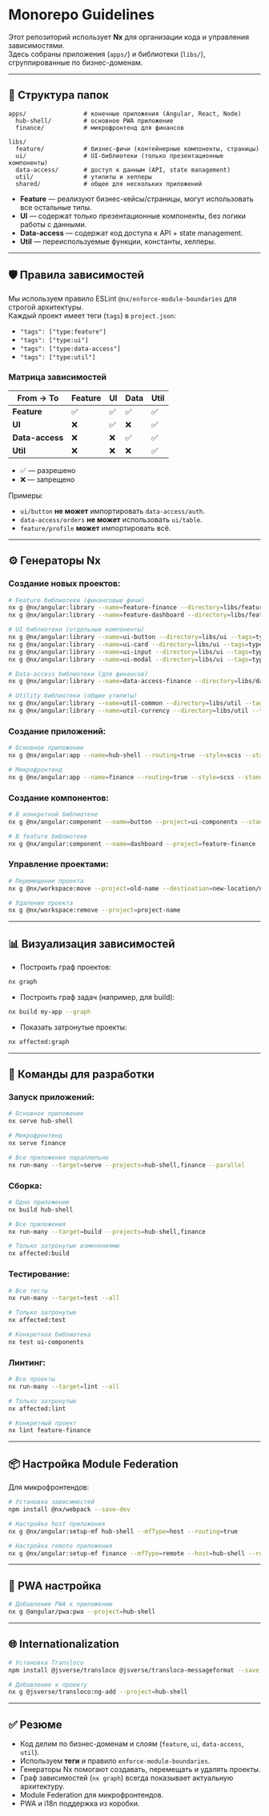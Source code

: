 # Monorepo Guidelines

Этот репозиторий использует **Nx** для организации кода и управления зависимостями.  
Здесь собраны приложения (`apps/`) и библиотеки (`libs/`), сгруппированные по бизнес-доменам.

---

## 📂 Структура папок

```
apps/                # конечные приложения (Angular, React, Node)
  hub-shell/         # основное PWA приложение
  finance/           # микрофронтенд для финансов

libs/
  feature/           # бизнес-фичи (контейнерные компоненты, страницы)
  ui/                # UI-библиотеки (только презентационные компоненты)
  data-access/       # доступ к данным (API, state management)
  util/              # утилиты и хелперы
  shared/            # общее для нескольких приложений
```

- **Feature** — реализуют бизнес-кейсы/страницы, могут использовать все остальные типы.
- **UI** — содержат только презентационные компоненты, без логики работы с данными.
- **Data-access** — содержат код доступа к API + state management.
- **Util** — переиспользуемые функции, константы, хелперы.

---

## 🛡️ Правила зависимостей

Мы используем правило ESLint `@nx/enforce-module-boundaries` для строгой архитектуры.  
Каждый проект имеет теги (`tags`) в `project.json`:

- `"tags": ["type:feature"]`
- `"tags": ["type:ui"]`  
- `"tags": ["type:data-access"]`
- `"tags": ["type:util"]`

### Матрица зависимостей

| From → To      | Feature | UI  | Data | Util |
|----------------|---------|-----|------|------|
| **Feature**    | ✅      | ✅  | ✅   | ✅   |
| **UI**         | ❌      | ✅  | ❌   | ✅   |
| **Data-access**| ❌      | ❌  | ✅   | ✅   |
| **Util**       | ❌      | ❌  | ❌   | ✅   |

- ✅ — разрешено  
- ❌ — запрещено

Примеры:
- `ui/button` **не может** импортировать `data-access/auth`.
- `data-access/orders` **не может** использовать `ui/table`.
- `feature/profile` **может** импортировать всё.

---

## ⚙️ Генераторы Nx

### Создание новых проектов:

```bash
# Feature библиотеки (финансовые фичи)
nx g @nx/angular:library --name=feature-finance --directory=libs/feature --tags=type:feature,domain:finance
nx g @nx/angular:library --name=feature-dashboard --directory=libs/feature --tags=type:feature,domain:finance

# UI библиотеки (отдельные компоненты)
nx g @nx/angular:library --name=ui-button --directory=libs/ui --tags=type:ui
nx g @nx/angular:library --name=ui-card --directory=libs/ui --tags=type:ui
nx g @nx/angular:library --name=ui-input --directory=libs/ui --tags=type:ui
nx g @nx/angular:library --name=ui-modal --directory=libs/ui --tags=type:ui

# Data-access библиотеки (для финансов)
nx g @nx/angular:library --name=data-access-finance --directory=libs/data-access --tags=type:data-access,domain:finance

# Utility библиотеки (общие утилиты)
nx g @nx/angular:library --name=util-common --directory=libs/util --tags=type:util
nx g @nx/angular:library --name=util-currency --directory=libs/util --tags=type:util
```

### Создание приложений:

```bash
# Основное приложение
nx g @nx/angular:app --name=hub-shell --routing=true --style=scss --standalone=true

# Микрофронтенд
nx g @nx/angular:app --name=finance --routing=true --style=scss --standalone=true
```

### Создание компонентов:

```bash
# В конкретной библиотеке
nx g @nx/angular:component --name=button --project=ui-components --standalone=true

# В feature библиотеке
nx g @nx/angular:component --name=dashboard --project=feature-finance --standalone=true
```

### Управление проектами:

```bash
# Перемещение проекта
nx g @nx/workspace:move --project=old-name --destination=new-location/new-name

# Удаление проекта  
nx g @nx/workspace:remove --project=project-name
```

---

## 📊 Визуализация зависимостей

- Построить граф проектов:
```bash
nx graph
```

- Построить граф задач (например, для build):
```bash
nx build my-app --graph
```

- Показать затронутые проекты:
```bash
nx affected:graph
```

---

## 🚀 Команды для разработки

### Запуск приложений:

```bash
# Основное приложение
nx serve hub-shell

# Микрофронтенд
nx serve finance

# Все приложения параллельно
nx run-many --target=serve --projects=hub-shell,finance --parallel
```

### Сборка:

```bash
# Одно приложение
nx build hub-shell

# Все приложения
nx run-many --target=build --projects=hub-shell,finance

# Только затронутые изменениями
nx affected:build
```

### Тестирование:

```bash
# Все тесты
nx run-many --target=test --all

# Только затронутые
nx affected:test

# Конкретная библиотека
nx test ui-components
```

### Линтинг:

```bash
# Все проекты
nx run-many --target=lint --all

# Только затронутые
nx affected:lint

# Конкретный проект
nx lint feature-finance
```

---

## 📦 Настройка Module Federation

Для микрофронтендов:

```bash
# Установка зависимостей
npm install @nx/webpack --save-dev

# Настройка host приложения
nx g @nx/angular:setup-mf hub-shell --mfType=host --routing=true

# Настройка remote приложения
nx g @nx/angular:setup-mf finance --mfType=remote --host=hub-shell --routing=true
```

---

## 🔧 PWA настройка

```bash
# Добавление PWA к приложению
nx g @angular/pwa:pwa --project=hub-shell
```

---

## 🌐 Internationalization

```bash
# Установка Transloco
npm install @jsverse/transloco @jsverse/transloco-messageformat --save

# Добавление к проекту
nx g @jsverse/transloco:ng-add --project=hub-shell
```

---

## ✅ Резюме

- Код делим по бизнес-доменам и слоям (`feature`, `ui`, `data-access`, `util`).
- Используем **теги** и правило `enforce-module-boundaries`.
- Генераторы Nx помогают создавать, перемещать и удалять проекты.
- Граф зависимостей (`nx graph`) всегда показывает актуальную архитектуру.
- Module Federation для микрофронтендов.
- PWA и i18n поддержка из коробки.